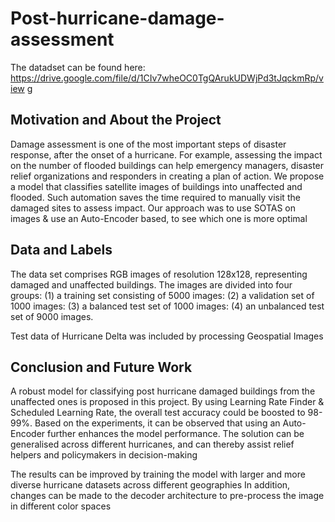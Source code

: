 # Post-hurricane-damage-assessment

The datadset can be found here: https://drive.google.com/file/d/1CIv7wheOC0TgQArukUDWjPd3tJqckmRp/view
g
## Motivation and About the Project

Damage assessment is one of the most important steps of disaster response, after the onset of a hurricane. For example, assessing the impact on the number of flooded buildings can help emergency managers, disaster relief organizations and responders in creating a plan of action. We propose a model that classifies satellite images of buildings into unaffected and flooded. Such automation saves the time required to manually visit the damaged sites to assess impact. Our approach was to use SOTAS on images & use an Auto-Encoder based, to see which one is more optimal

## Data and Labels

The data set comprises RGB images of resolution 128x128, representing damaged and unaffected buildings. The images are divided into four groups: (1) a training set consisting of 5000 images: (2) a validation set of 1000 images: (3) a balanced test set of 1000 images: (4) an unbalanced test set of 9000 images.

Test data of Hurricane Delta was included by processing Geospatial Images

## Conclusion and Future Work

A robust model for classifying post hurricane damaged buildings from the unaffected ones is proposed in this project. By using Learning Rate Finder & Scheduled Learning Rate, the overall test accuracy could be boosted to 98-99%. Based on the experiments, it can be observed that using an Auto-Encoder further enhances the model performance. The solution can be generalised across different hurricanes, and can thereby assist relief helpers and policymakers in decision-making

The results can be improved by training the model with larger and more diverse hurricane datasets across different geographies In addition, changes can be made to the decoder architecture to pre-process the image in different color spaces
